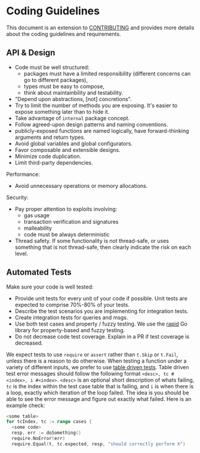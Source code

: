 # Coding Guidelines

This document is an extension to [CONTRIBUTING](./CONTRIBUTING.md) and provides more details about the coding guidelines and requirements.

## API & Design

- Code must be well structured:
  - packages must have a limited responsibility (different concerns can go to different packages),
  - types must be easy to compose,
  - think about maintainbility and testability.
- "Depend upon abstractions, [not] concretions".
- Try to limit the number of methods you are exposing. It's easier to expose something later than to hide it.
- Take advantage of `internal` package concept.
- Follow agreed-upon design patterns and naming conventions.
- publicly-exposed functions are named logically, have forward-thinking arguments and return types.
- Avoid global variables and global configurators.
- Favor composable and extensible designs.
- Minimize code duplication.
- Limit third-party dependencies.

Performance:

- Avoid unnecessary operations or memory allocations.

Security:

- Pay proper attention to exploits involving:
  - gas usage
  - transaction verification and signatures
  - malleability
  - code must be always deterministic
- Thread safety. If some functionality is not thread-safe, or uses something that is not thread-safe, then clearly indicate the risk on each level.

## Automated Tests

Make sure your code is well tested:

- Provide unit tests for every unit of your code if possible. Unit tests are expected to comprise 70%-80% of your tests.
- Describe the test scenarios you are implementing for integration tests.
- Create integration tests for queries and msgs.
- Use both test cases and property / fuzzy testing. We use the [rapid](pgregory.net/rapid) Go library for property-based and fuzzy testing.
- Do not decrease code test coverage. Explain in a PR if test coverage is decreased.

We expect tests to use `require` or `assert` rather than `t.Skip` or `t.Fail`,
unless there is a reason to do otherwise.
When testing a function under a variety of different inputs, we prefer to use
[table driven tests](https://github.com/golang/go/wiki/TableDrivenTests).
Table driven test error messages should follow the following format
`<desc>, tc #<index>, i #<index>`.
`<desc>` is an optional short description of whats failing, `tc` is the
index within the test case table that is failing, and `i` is when there
is a loop, exactly which iteration of the loop failed.
The idea is you should be able to see the
error message and figure out exactly what failed.
Here is an example check:

```go
<some table>
for tcIndex, tc := range cases {
  <some code>
  resp, err := doSomething()
  require.NoError(err)
  require.Equal(t, tc.expected, resp, "should correctly perform X")
```
